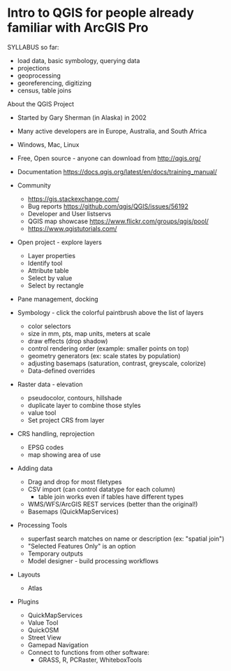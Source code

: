 # Intro to QGIS for people already familiar with ArcGIS Pro

SYLLABUS so far:
- load data, basic symbology, querying data
- projections
- geoprocessing
- georeferencing, digitizing
- census, table joins

About the QGIS Project
  - Started by Gary Sherman (in Alaska) in 2002
  - Many active developers are in Europe, Australia, and South Africa
  - Windows, Mac, Linux
  - Free, Open source - anyone can download from http://qgis.org/
  - Documentation https://docs.qgis.org/latest/en/docs/training_manual/
  - Community
    - https://gis.stackexchange.com/
    - Bug reports https://github.com/qgis/QGIS/issues/56192
    - Developer and User listservs
    - QGIS map showcase https://www.flickr.com/groups/qgis/pool/
    - https://www.qgistutorials.com/

- Open project - explore layers
  - Layer properties
  - Identify tool
  - Attribute table
  - Select by value
  - Select by rectangle

- Pane management, docking

- Symbology - click the colorful paintbrush above the list of layers
  - color selectors
  - size in mm, pts, map units, meters at scale
  - draw effects (drop shadow)
  - control rendering order (example: smaller points on top)
  - geometry generators (ex: scale states by population)
  - adjusting basemaps (saturation, contrast, greyscale, colorize)
  - Data-defined overrides

- Raster data - elevation
  - pseudocolor, contours, hillshade
  - duplicate layer to combine those styles
  - value tool
  - Set project CRS from layer

- CRS handling, reprojection
  - EPSG codes
  - map showing area of use

- Adding data
  - Drag and drop for most filetypes
  - CSV import (can control datatype for each column)
    - table join works even if tables have different types    
  - WMS/WFS/ArcGIS REST services (better than the original!)
  - Basemaps (QuickMapServices)

- Processing Tools
  - superfast search matches on name or description (ex: "spatial join")
  - "Selected Features Only" is an option
  - Temporary outputs
  - Model designer - build processing workflows

- Layouts
  - Atlas

- Plugins
  - QuickMapServices
  - Value Tool
  - QuickOSM
  - Street View
  - Gamepad Navigation
  - Connect to functions from other software:
    - GRASS, R, PCRaster, WhiteboxTools
